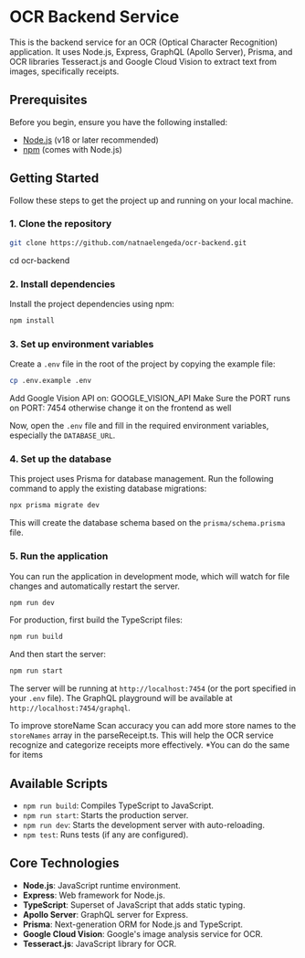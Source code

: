# OCR Backend Service

This is the backend service for an OCR (Optical Character Recognition) application. It uses Node.js, Express, GraphQL (Apollo Server), Prisma, and OCR libraries Tesseract.js and Google Cloud Vision to extract text from images, specifically receipts.

## Prerequisites

Before you begin, ensure you have the following installed:
- [Node.js](https://nodejs.org/) (v18 or later recommended)
- [npm](https://www.npmjs.com/) (comes with Node.js)

## Getting Started

Follow these steps to get the project up and running on your local machine.

### 1. Clone the repository

```bash
git clone https://github.com/natnaelengeda/ocr-backend.git
```
cd ocr-backend

### 2. Install dependencies

Install the project dependencies using npm:

```bash
npm install
```

### 3. Set up environment variables

Create a `.env` file in the root of the project by copying the example file:

```bash
cp .env.example .env
```

Add Google Vision API on: GOOGLE_VISION_API
Make Sure the PORT runs on PORT: 7454 otherwise change it on the frontend as well

Now, open the `.env` file and fill in the required environment variables, especially the `DATABASE_URL`.

### 4. Set up the database

This project uses Prisma for database management. Run the following command to apply the existing database migrations:

```bash
npx prisma migrate dev
```

This will create the database schema based on the `prisma/schema.prisma` file.

### 5. Run the application

You can run the application in development mode, which will watch for file changes and automatically restart the server.

```bash
npm run dev
```

For production, first build the TypeScript files:

```bash
npm run build
```

And then start the server:

```bash
npm run start
```

The server will be running at `http://localhost:7454` (or the port specified in your `.env` file). The GraphQL playground will be available at `http://localhost:7454/graphql`.

To improve storeName Scan accuracy you can add more store names to the `storeNames` array in the parseReceipt.ts. This will help the OCR service recognize and categorize receipts more effectively. *You can do the same for items

## Available Scripts

- `npm run build`: Compiles TypeScript to JavaScript.
- `npm run start`: Starts the production server.
- `npm run dev`: Starts the development server with auto-reloading.
- `npm test`: Runs tests (if any are configured).

## Core Technologies

- **Node.js**: JavaScript runtime environment.
- **Express**: Web framework for Node.js.
- **TypeScript**: Superset of JavaScript that adds static typing.
- **Apollo Server**: GraphQL server for Express.
- **Prisma**: Next-generation ORM for Node.js and TypeScript.
- **Google Cloud Vision**: Google's image analysis service for OCR.
- **Tesseract.js**: JavaScript library for OCR.
